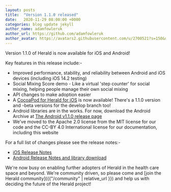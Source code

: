 ```yaml
---
layout: posts
title:  "Version 1.1.0 released"
date:   2020-11-29 08:00:00 +0000
categories: blog update jekyll
author_name: adamfowleruk
author_url: https://github.com/adamfowleruk
author_avatar: https://avatars2.githubusercontent.com/u/2700521?s=150&u=7998edeafa7e4a1bf65095b13c8a4fd49c240e84&v=4
---
```


Version 1.1.0 of Herald is now available for iOS and Android!

Key features in this release include:-
- Improved performance, stability, and reliability between Android and iOS devices (including iOS 14.2 testing)
- Social Mixing Score demo - Like a virtual 'step counter' for social mixing, helping people manage their own social mixing
- API changes to make adoption easier
- A [CocoaPod for Herald for iOS](https://cocoapods.org/pods/Herald) is now available! There's a 1.1.0 version and -beta versions for the develop branch too!
- Android libraries are in the works. For now, download the Android Archive at [The Android v1.1.0 release page](https://github.com/theheraldproject/herald-for-android/releases/tag/v1.1.0)
- We've moved to the Apache 2.0 license from the MIT license for our code and the CC-BY 4.0 International license for our documentation, including this website

For a full list of changes please see the release notes:-
- [iOS Release Notes](https://github.com/theheraldproject/herald-for-ios/releases/tag/v1.1.0)
- [Android Release Notes and library download](https://github.com/theheraldproject/herald-for-android/releases/tag/v1.1.0)

We're now busy on enabling further adopters of Herald in the health care space and beyond. We're community driven, 
so please come and [join the Herald community]({{"/community" | relative_url }}) and help us with deciding the
future of the Herald project!
